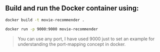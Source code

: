 ## Build and run the Docker container using:

```bash
docker build -t movie-recommender .

docker run -p 9000:9000 movie-recommender 
```

> You can use any port, I have used 9000 just to set an example for understanding the port-mapping concept in docker.